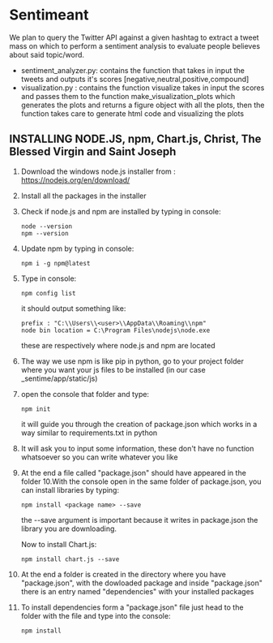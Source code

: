 # Sentimeant
We plan to query the Twitter API against a given hashtag to extract a tweet mass on which to perform a sentiment analysis to evaluate people believes about said topic/word. 

* sentiment_analyzer.py: contains the function that takes in input the tweets and outputs it's scores [negative,neutral,positive,compound]
* visualization.py : contains the function visualize takes in input the scores and passes them to the function make_visualization_plots which generates the plots and returns a figure object with all the plots, then the function takes care to generate html code and visualizing the plots 


## INSTALLING NODE.JS, npm, Chart.js, Christ, The Blessed Virgin and Saint Joseph
1. Download the windows node.js installer from : https://nodejs.org/en/download/
2. Install all the packages in the installer
3. Check if node.js and npm are installed by typing in console:
    ~~~~
    node --version
    npm --version
    ~~~~
4. Update npm by typing in console:
    ~~~~
    npm i -g npm@latest
    ~~~~
5. Type in console:
    ~~~~
   npm config list
   ~~~~
    it should output something like:
    ~~~~
    prefix : "C:\\Users\\<user>\\AppData\\Roaming\\npm"
    node bin location = C:\Program Files\nodejs\node.exe 
    ~~~~
   these are respectively where node.js and npm are located
6. The way we use npm is like pip in python,
   go to your project folder where you want your js files to be
   installed (in our case _sentime/app/static/js)
7. open the console that folder and type:
    ~~~~
    npm init
    ~~~~
   it will guide you through the creation of package.json
   which works in a way similar to requirements.txt in python
8. It will ask you to input some information, these don't have
   no function whatsoever so you can write whatever you like
9. At the end a file called "package.json" should have appeared
   in the folder
10.With the console open in the same folder of package.json,
   you can install libraries by typing:
    ~~~~
    npm install <package name> --save
    ~~~~  
   the --save argument is important because it writes in package.json
   the library you are downloading.
   
   Now to install Chart.js:
    ~~~~
    npm install chart.js --save
    ~~~~
11. At the end a folder is created in the directory where you have
    "package.json", with the dowloaded package and inside "package.json"
    there is an entry named "dependencies" with your installed packages
12. To install dependencies form a "package.json" file just head to
    the folder with the file and type into the console:
    ~~~~
    npm install
    ~~~~